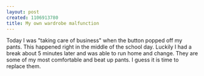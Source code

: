```yaml
--- 
layout: post
created: 1106913780
title: My own wardrobe malfunction
---
```

Today I was "taking care of business" when the button popped off my pants.  This happened right in the middle of the school day.  Luckily I had a break about 5 minutes later and was able to run home and change.  They are some of my most comfortable and beat up pants.  I guess it is time to replace them.
